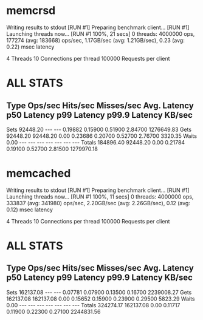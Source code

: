 memcrsd
===================================================
Writing results to stdout
[RUN #1] Preparing benchmark client...
[RUN #1] Launching threads now...
[RUN #1 100%,  21 secs]  0 threads:     4000000 ops,  177274 (avg:  183668) ops/sec, 1.17GB/sec (avg: 1.21GB/sec),  0.23 (avg:  0.22) msec latency

4         Threads
10        Connections per thread
100000    Requests per client


ALL STATS
============================================================================================================================
Type         Ops/sec     Hits/sec   Misses/sec    Avg. Latency     p50 Latency     p99 Latency   p99.9 Latency       KB/sec 
----------------------------------------------------------------------------------------------------------------------------
Sets        92448.20          ---          ---         0.19882         0.15900         0.51900         2.84700   1276649.83 
Gets        92448.20     92448.20         0.00         0.23686         0.20700         0.52700         2.76700      3320.35 
Waits           0.00          ---          ---             ---             ---             ---             ---          --- 
Totals     184896.40     92448.20         0.00         0.21784         0.19100         0.52700         2.81500   1279970.18

memcached
===================================================
Writing results to stdout
[RUN #1] Preparing benchmark client...
[RUN #1] Launching threads now...
[RUN #1 100%,  11 secs]  0 threads:     4000000 ops,  333837 (avg:  341980) ops/sec, 2.20GB/sec (avg: 2.26GB/sec),  0.12 (avg:  0.12) msec latency

4         Threads
10        Connections per thread
100000    Requests per client


ALL STATS
============================================================================================================================
Type         Ops/sec     Hits/sec   Misses/sec    Avg. Latency     p50 Latency     p99 Latency   p99.9 Latency       KB/sec 
----------------------------------------------------------------------------------------------------------------------------
Sets       162137.08          ---          ---         0.07781         0.07900         0.13500         0.16700   2239008.27 
Gets       162137.08    162137.08         0.00         0.15652         0.15900         0.23900         0.29500      5823.29 
Waits           0.00          ---          ---             ---             ---             ---             ---          --- 
Totals     324274.17    162137.08         0.00         0.11717         0.11900         0.22300         0.27100   2244831.56 